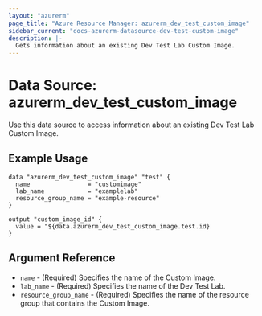 ```yaml
---
layout: "azurerm"
page_title: "Azure Resource Manager: azurerm_dev_test_custom_image"
sidebar_current: "docs-azurerm-datasource-dev-test-custom-image"
description: |-
  Gets information about an existing Dev Test Lab Custom Image.
---
```


# Data Source: azurerm_dev_test_custom_image

Use this data source to access information about an existing Dev Test Lab Custom Image.

## Example Usage

```hcl
data "azurerm_dev_test_custom_image" "test" {
  name                = "customimage"
  lab_name            = "examplelab"
  resource_group_name = "example-resource"
}

output "custom_image_id" {
  value = "${data.azurerm_dev_test_custom_image.test.id}
}
```

## Argument Reference

* `name` - (Required) Specifies the name of the Custom Image.
* `lab_name` - (Required) Specifies the name of the Dev Test Lab.
* `resource_group_name` - (Required) Specifies the name of the resource group that contains the Custom Image.

